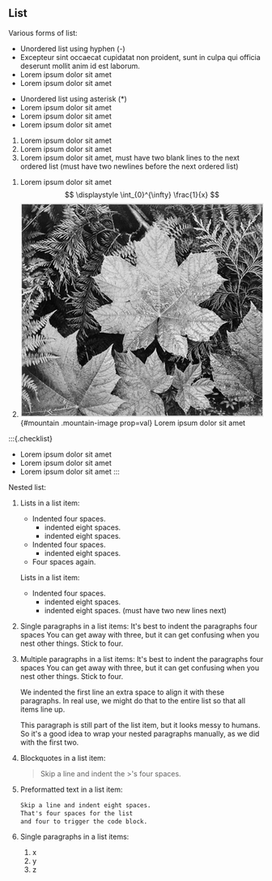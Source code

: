 ## List

Various forms of list:

- Unordered list using hyphen (-)
- Excepteur sint occaecat cupidatat non proident, sunt in culpa qui officia deserunt mollit anim id est laborum.
- Lorem ipsum dolor sit amet
- Lorem ipsum dolor sit amet

* Unordered list using asterisk (\*)
* Lorem ipsum dolor sit amet
* Lorem ipsum dolor sit amet
* Lorem ipsum dolor sit amet

1. Lorem ipsum dolor sit amet
2. Lorem ipsum dolor sit amet
3. Lorem ipsum dolor sit amet, must have two blank lines to the next ordered list (must have two newlines before the next ordered list)

1) Lorem ipsum dolor sit amet $$ \displaystyle \int_{0}^{\infty} \frac{1}{x} $$
2) ![Armenian Mountain](./images/ansel-adams-leaves.jpg 'Monastery'){#mountain .mountain-image prop=val} Lorem ipsum dolor sit amet

:::{.checklist}
- Lorem ipsum dolor sit amet
- Lorem ipsum dolor sit amet
- Lorem ipsum dolor sit amet
:::

Nested list:

1.  Lists in a list item:

    - Indented four spaces.
      - indented eight spaces.
      - indented eight spaces.
    - Indented four spaces.
      - indented eight spaces.
    - Four spaces again.

    Lists in a list item:

    - Indented four spaces.
      - indented eight spaces.
      - indented eight spaces. (must have two new lines next)

2.  Single paragraphs in a list items:
    It's best to indent the paragraphs four spaces
    You can get away with three, but it can get
    confusing when you nest other things.
    Stick to four.

3.  Multiple paragraphs in a list items: It's best to indent the paragraphs four spaces
    You can get away with three, but it can get
    confusing when you nest other things.
    Stick to four.

    We indented the first line an extra space to align
    it with these paragraphs. In real use, we might do
    that to the entire list so that all items line up.

    This paragraph is still part of the list item, but it looks messy to humans. So it's a good idea to wrap your nested paragraphs manually, as we did with the first two.

4.  Blockquotes in a list item:

    > Skip a line and
    > indent the >'s four spaces.

5.  Preformatted text in a list item:

        Skip a line and indent eight spaces.
        That's four spaces for the list
        and four to trigger the code block.

6.  Single paragraphs in a list items:
    1. x
    2. y
    3. z